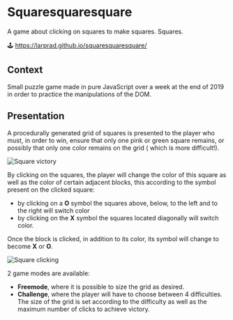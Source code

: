 # Squaresquaresquare

A game about clicking on squares to make squares. Squares.

🕹️ https://larprad.github.io/squaresquaresquare/

## Context

Small puzzle game made in pure JavaScript over a week at the end of 2019 in order to practice the manipulations of the DOM.

## Presentation

A procedurally generated grid of squares is presented to the player who must, in order to win, ensure that only one pink or green square remains, or possibly that only one color remains on the grid ( which is more difficult!).

![Square victory](https://user-images.githubusercontent.com/59915248/95474199-23272380-0985-11eb-86fe-66ea9de9bbee.png)

By clicking on the squares, the player will change the color of this square as well as the color of certain adjacent blocks, this according to the symbol present on the clicked square:

* by clicking on a **O** symbol the squares above, below, to the left and to the right will switch color
* by clicking on the **X** symbol the squares located diagonally will switch color.

Once the block is clicked, in addition to its color, its symbol will change to become **X** or **O**.

![Square clicking](https://user-images.githubusercontent.com/59915248/95474541-81ec9d00-0985-11eb-9852-66a93e6b7f34.png)

2 game modes are available:

* **Freemode**, where it is possible to size the grid as desired.
* **Challenge**, where the player will have to choose between 4 difficulties. The size of the grid is set according to the difficulty as well as the maximum number of clicks to achieve victory.
